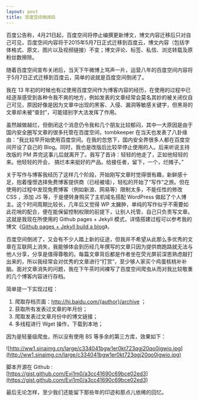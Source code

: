 ```yaml
---
layout: post
title: 百度空间倒闭后
---
```


百度公告称，4月21日起，百度空间将停止编撰更新博文，博文内容迁移后只对自己可见，百度空间内容将于2015年5月7日正式迁移到百度云，博文内容（包括字体格式、原文、图片以及视频链接）不变；博文评论、标签、私信、浏览转载及原粉丝数擦除。

随着百度空间宣布关闭后，当天下午微博上骂声一片，运营八年的百度空间内容将于5月7日正式迁移到百度云，简单的说就是百度空间倒闭了。
    
我在 13 年初的时候也有过使用百度空间作为博客内容的经历，在使用的过程中已经逐渐感受到各种令我不爽的地方，例如发表的文章经常会莫名其妙的被关闭仅自己可见，原因好像是因为文章中出现的黑客、入侵、漏洞等敏感关键字，但黑哥的文章却未被“查封”，可能错别字大法发挥了作用。

虽然越做越烂，但倒闭这个消息仍令我和几个朋友比较郁闷，其中一大原因是由于国内安全圈写文章的很多托管在百度空间，tombkeeper 在当天也发表了八卦缘由：“我比较早开始使用百度空间。在我的忽悠下，国内安全界很多人都在百度空间开设了自己的 Blog。同时，我也是改版后比较早停止使用的人。后来听说主持改版的 PM 弄完这事儿后就离开了。我写了首诗：轻轻的他走了，正如他轻轻的来。他轻轻的开会， 搞烂本来挺好的产品。给接任者，留下，一个，烂摊子。”

关于写作与博客我经历了这样几个阶段，开始刚写文章时觉得很有趣，新鲜感十足，抱着憧憬选择免费博客提供商（已经被墙），轻松的开始了“写作”之旅。但在使用的过程中发现免费博客（例如新浪、网易等）限制太多，不能任性的修改 CSS ，添加 JS 等，于是便转身购买了主机域名搭配 WordPress 做起了个人博主。这个时间周期比较长，几年后又觉得 WP 太臃肿，单纯的写作似乎不需要如此花哨的配合，便在能保留控制权限的前提下，让别人托管，自己只负责写文章。这就是我现在所使用的 Github pages + Jekyll 模式，详情搭建过程可以参考我的博文《[Github pages + Jekyll build a blog](http://rm-rf.gg/2014/12/04/blogging_with_jekyll.html)》。

百度空间倒闭了，又会有不少人踏上新的征途，但我并不希望从此那么多优秀的文章在互联网上消失，我能够体会到历经几年撰写的文章只因为提供商跑路就无法与他人分享，分享是值得尊敬的。每篇文章背后都是作者坐在荧光屏前深思熟虑敲打出来的，所以我经常会对优秀的文章进行“打赏”，至少够人家买个鸡蛋核桃补补脑。面对文章消失的问题，我在下午茶时间裸写了百度空间爬虫从而对我比较敬重的几个博客内容进行存档。

简单提一下实现过程：

1. 爬取存档页面：http://hi.baidu.com/{author}/archive ；
2. 获取所有发表过文章的年月份；
3. 爬取发表过文章月份中的博文链接；
4. 多线程进行 Wget 操作，下载到本地；

因为是轻量级爬虫，所以没有使用 BS 等多余的第三方库，效果如下：

![http://ww1.sinaimg.cn/large/c334041bgw1er0kt723qgj20qo0igwio.jpg](http://ww1.sinaimg.cn/large/c334041bgw1er0kt723qgj20qo0igwio.jpg)

脚本开源在 Github : [https://gist.github.com/Evi1m0/a3cc41690c69bce02ed3](https://gist.github.com/Evi1m0/a3cc41690c69bce02ed3)

最后无论怎样，至少我们还能留下那些年的印迹和那点儿依稀的回忆。

